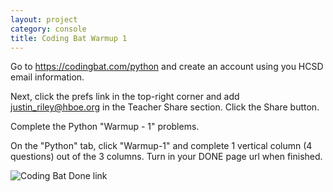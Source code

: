 ```yaml
---
layout: project
category: console
title: Coding Bat Warmup 1
---
```


Go to https://codingbat.com/python and create an account using you HCSD email information.

Next, click the prefs link in the top-right corner and add justin_riley@hboe.org in the Teacher Share section. Click the Share button.

Complete the Python "Warmup - 1" problems. 

On the "Python" tab, click "Warmup-1" and complete 1 vertical column (4 questions) out of the 3 columns. Turn in your DONE page url when finished.

![Coding Bat Done link](/apcsp/console/codingbatwarmup1.jpeg)
